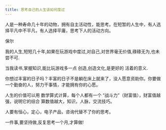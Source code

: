 ```yaml
---
title: 思考自己的人生该如何度过
---
```


人是一种寿命几十年的动物，拥有自主活动性，能思考。在短暂的人生中，有人选择平凡中不平凡，有人选择平庸，思考下人的活动方向。

保尔

我的人生,短短几十年,如果在玩游戏中度过,对自己,对世界毫无价值,碌碌无为,也未尝不可.

当我读书,掌握知识,能比玩游戏多一点 创造,创造文化,是更好的 活着的意义.

你想过丰富的日子吗？丰富的日子不是躺在床上就来了，没人愿意资助你。你要做一个勤奋的人，努力干事情，才能拥有你的心愿。

人生的价值可以用 数学算式计算，每个人都有一个 “战斗力”（财富值），财富值越强，说明它的综合 算数值越大，知识，人脉，交流技巧。

人要有恒心，定心，电子产品，咨询代替不了你的思考。

一件事,要坚持做,反复思考一个月,才算做!
